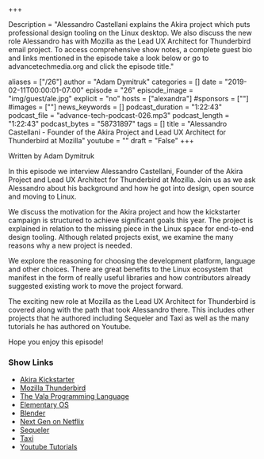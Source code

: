 +++

Description = "Alessandro Castellani explains the Akira project which puts professional design tooling on the Linux desktop. We also discuss the new role Alessandro has with Mozilla as the Lead UX Architect for Thunderbird email project. To access comprehensive show notes, a complete guest bio and links mentioned in the episode take a look below or go to advancetechmedia.org and click the episode title."

aliases = ["/26"]
author = "Adam Dymitruk"
categories = []
date = "2019-02-11T00:00:01-07:00"
episode = "26"
episode_image = "img/guest/ale.jpg"
explicit = "no"
hosts = ["alexandra"]
#sponsors = [""]
#images = [""]
news_keywords = []
podcast_duration = "1:22:43"
podcast_file = "advance-tech-podcast-026.mp3"
podcast_length = "1:22:43"
podcast_bytes = "58731897"
tags = []
title = "Alessandro Castellani - Founder of the Akira Project and Lead UX Architect for Thunderbird at Mozilla"
youtube = ""
draft = "False"
+++

Written by Adam Dymitruk

In this episode we interview Alessandro Castellani, Founder of the Akira Project and Lead UX Architect for Thunderbird at Mozilla. Join us as we ask Alessandro about his background and how he got into design, open source and moving to Linux.

We discuss the motivation for the Akira project and how the kickstarter campaign is structured to achieve significant goals this year. The project is explained in relation to the missing piece in the Linux space for end-to-end design tooling. Although related projects exist, we examine the many reasons why a new project is needed.

We explore the reasoning for choosing the development platform, language and other choices. There are great benefits to the Linux ecosystem that manifest in the form of really useful libraries and how contributors already suggested existing work to move the project forward.

The exciting new role at Mozilla as the Lead UX Architect for Thunderbird is covered along with the path that took Alessandro there. This includes other projects that he authored including Sequeler and Taxi as well as the many tutorials he has authored on Youtube.

Hope you enjoy this episode!

### Show Links

* [Akira Kickstarter](https://www.kickstarter.com/projects/alecaddd/akira-the-linux-design-tool)
* [Mozilla Thunderbird](https://www.thunderbird.net/en-US/)
* [The Vala Programming Language](https://wiki.gnome.org/Projects/Vala)
* [Elementary OS](https://elementary.io/)
* [Blender](https://www.blender.org/)
* [Next Gen on Netflix](https://www.netflix.com/ca/title/80988892)
* [Sequeler](https://github.com/Alecaddd/sequeler)
* [Taxi](https://github.com/Alecaddd/taxi)
* [Youtube Tutorials](https://www.youtube.com/AlessandroCastellani)
